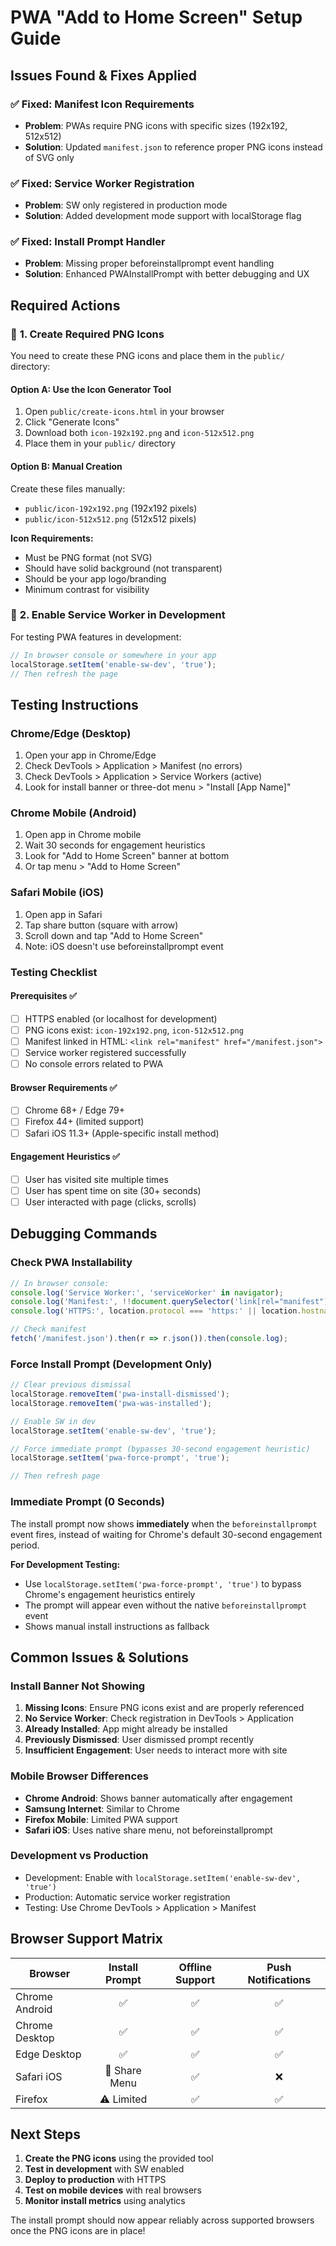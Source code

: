 # PWA "Add to Home Screen" Setup Guide

## Issues Found & Fixes Applied

### ✅ **Fixed: Manifest Icon Requirements**
- **Problem**: PWAs require PNG icons with specific sizes (192x192, 512x512)
- **Solution**: Updated `manifest.json` to reference proper PNG icons instead of SVG only

### ✅ **Fixed: Service Worker Registration**
- **Problem**: SW only registered in production mode
- **Solution**: Added development mode support with localStorage flag

### ✅ **Fixed: Install Prompt Handler**
- **Problem**: Missing proper beforeinstallprompt event handling
- **Solution**: Enhanced PWAInstallPrompt with better debugging and UX

## Required Actions

### 🔄 **1. Create Required PNG Icons**

You need to create these PNG icons and place them in the `public/` directory:

#### Option A: Use the Icon Generator Tool
1. Open `public/create-icons.html` in your browser
2. Click "Generate Icons"
3. Download both `icon-192x192.png` and `icon-512x512.png`
4. Place them in your `public/` directory

#### Option B: Manual Creation
Create these files manually:
- `public/icon-192x192.png` (192x192 pixels)
- `public/icon-512x512.png` (512x512 pixels)

**Icon Requirements:**
- Must be PNG format (not SVG)
- Should have solid background (not transparent)
- Should be your app logo/branding
- Minimum contrast for visibility

### 🔄 **2. Enable Service Worker in Development**

For testing PWA features in development:

```javascript
// In browser console or somewhere in your app
localStorage.setItem('enable-sw-dev', 'true');
// Then refresh the page
```

## Testing Instructions

### **Chrome/Edge (Desktop)**
1. Open your app in Chrome/Edge
2. Check DevTools > Application > Manifest (no errors)
3. Check DevTools > Application > Service Workers (active)
4. Look for install banner or three-dot menu > "Install [App Name]"

### **Chrome Mobile (Android)**
1. Open app in Chrome mobile
2. Wait 30 seconds for engagement heuristics
3. Look for "Add to Home Screen" banner at bottom
4. Or tap menu > "Add to Home Screen"

### **Safari Mobile (iOS)**
1. Open app in Safari
2. Tap share button (square with arrow)
3. Scroll down and tap "Add to Home Screen"
4. Note: iOS doesn't use beforeinstallprompt event

### **Testing Checklist**

#### Prerequisites ✅
- [ ] HTTPS enabled (or localhost for development)
- [ ] PNG icons exist: `icon-192x192.png`, `icon-512x512.png`
- [ ] Manifest linked in HTML: `<link rel="manifest" href="/manifest.json">`
- [ ] Service worker registered successfully
- [ ] No console errors related to PWA

#### Browser Requirements ✅
- [ ] Chrome 68+ / Edge 79+
- [ ] Firefox 44+ (limited support)
- [ ] Safari iOS 11.3+ (Apple-specific install method)

#### Engagement Heuristics ✅
- [ ] User has visited site multiple times
- [ ] User has spent time on site (30+ seconds)
- [ ] User interacted with page (clicks, scrolls)

## Debugging Commands

### Check PWA Installability
```javascript
// In browser console:
console.log('Service Worker:', 'serviceWorker' in navigator);
console.log('Manifest:', !!document.querySelector('link[rel="manifest"]'));
console.log('HTTPS:', location.protocol === 'https:' || location.hostname === 'localhost');

// Check manifest
fetch('/manifest.json').then(r => r.json()).then(console.log);
```

### Force Install Prompt (Development Only)
```javascript
// Clear previous dismissal
localStorage.removeItem('pwa-install-dismissed');
localStorage.removeItem('pwa-was-installed');

// Enable SW in dev
localStorage.setItem('enable-sw-dev', 'true');

// Force immediate prompt (bypasses 30-second engagement heuristic)
localStorage.setItem('pwa-force-prompt', 'true');

// Then refresh page
```

### Immediate Prompt (0 Seconds)
The install prompt now shows **immediately** when the `beforeinstallprompt` event fires, instead of waiting for Chrome's default 30-second engagement period.

**For Development Testing:**
- Use `localStorage.setItem('pwa-force-prompt', 'true')` to bypass Chrome's engagement heuristics entirely
- The prompt will appear even without the native `beforeinstallprompt` event
- Shows manual install instructions as fallback

## Common Issues & Solutions

### **Install Banner Not Showing**
1. **Missing Icons**: Ensure PNG icons exist and are properly referenced
2. **No Service Worker**: Check registration in DevTools > Application
3. **Already Installed**: App might already be installed
4. **Previously Dismissed**: User dismissed prompt recently
5. **Insufficient Engagement**: User needs to interact more with site

### **Mobile Browser Differences**
- **Chrome Android**: Shows banner automatically after engagement
- **Samsung Internet**: Similar to Chrome
- **Firefox Mobile**: Limited PWA support
- **Safari iOS**: Uses native share menu, not beforeinstallprompt

### **Development vs Production**
- Development: Enable with `localStorage.setItem('enable-sw-dev', 'true')`
- Production: Automatic service worker registration
- Testing: Use Chrome DevTools > Application > Manifest

## Browser Support Matrix

| Browser | Install Prompt | Offline Support | Push Notifications |
|---------|:--------------:|:---------------:|:------------------:|
| Chrome Android | ✅ | ✅ | ✅ |
| Chrome Desktop | ✅ | ✅ | ✅ |
| Edge Desktop | ✅ | ✅ | ✅ |
| Safari iOS | 📱 Share Menu | ✅ | ❌ |
| Firefox | ⚠️ Limited | ✅ | ✅ |

## Next Steps

1. **Create the PNG icons** using the provided tool
2. **Test in development** with SW enabled
3. **Deploy to production** with HTTPS
4. **Test on mobile devices** with real browsers
5. **Monitor install metrics** using analytics

The install prompt should now appear reliably across supported browsers once the PNG icons are in place!
